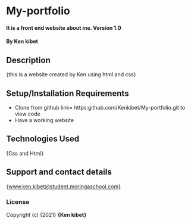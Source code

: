 # My-portfolio
#### It is a front end website about me. Version 1.0
#### By **Ken kibet**
## Description
{this is a website created by Ken using html and css}
## Setup/Installation Requirements
* Clone from github link= https:github.com/Kenkibet/My-portfolio.git to view code
* Have a working website 
## Technologies Used
{Css and Html}
## Support and contact details
{www.ken.kibet@student.moringaschool.com}
### License
Copyright (c) {2021} **{Ken kibet}**

